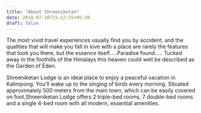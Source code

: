 ```yaml
---
title: "About Shreeniketan"
date: 2018-07-30T15:12:55+05:30
draft: false
---
```


 <div id="intro">
<p>
	 The most vivid travel experiences usually find you by accident, and the qualities that will make you fall in love with a place are rarely the features that took you there, but the essence itself…..Paradise found….. Tucked away in the foothills of the Himalays this heaven could well be described as the Garden of Eden.

Shreeniketan Lodge is an ideal place to enjoy a peaceful vacation in Kalimpong. You’ll wake up to the singing of birds every morning. Situated approximately 500 meters from the main town, which can be easily covered on foot,Shreeniketan Lodge offers 2 triple-bed rooms, 7 double-bed rooms and a single 4-bed room with all modern, essential amenities. 
</p>
</div>




